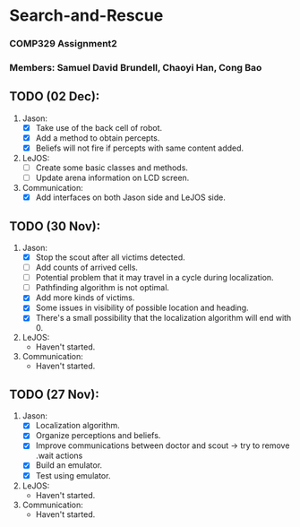 # Search-and-Rescue
### COMP329 Assignment2

### Members: Samuel David Brundell, Chaoyi Han, Cong Bao

## TODO (02 Dec):
1. Jason:
    - [X] Take use of the back cell of robot.
    - [X] Add a method to obtain percepts.
    - [X] Beliefs will not fire if percepts with same content added.
2. LeJOS:
    - [ ] Create some basic classes and methods.
    - [ ] Update arena information on LCD screen.
3. Communication:
    - [X] Add interfaces on both Jason side and LeJOS side.

## TODO (30 Nov):
1. Jason:
    - [X] Stop the scout after all victims detected.
    - [ ] Add counts of arrived cells.
    - [ ] Potential problem that it may travel in a cycle during localization.
    - [ ] Pathfinding algorithm is not optimal.
    - [X] Add more kinds of victims.
    - [X] Some issues in visibility of possible location and heading.
    - [X] There's a small possibility that the localization algorithm will end with 0.
2. LeJOS:
    - Haven't started.
3. Communication:
    - Haven't started.

## TODO (27 Nov):
1. Jason:
    - [X] Localization algorithm.
    - [X] Organize perceptions and beliefs.
    - [X] Improve communications between doctor and scout -> try to remove .wait actions
    - [X] Build an emulator.
    - [X] Test using emulator.
2. LeJOS:
    - Haven't started.
3. Communication:
    - Haven't started.
